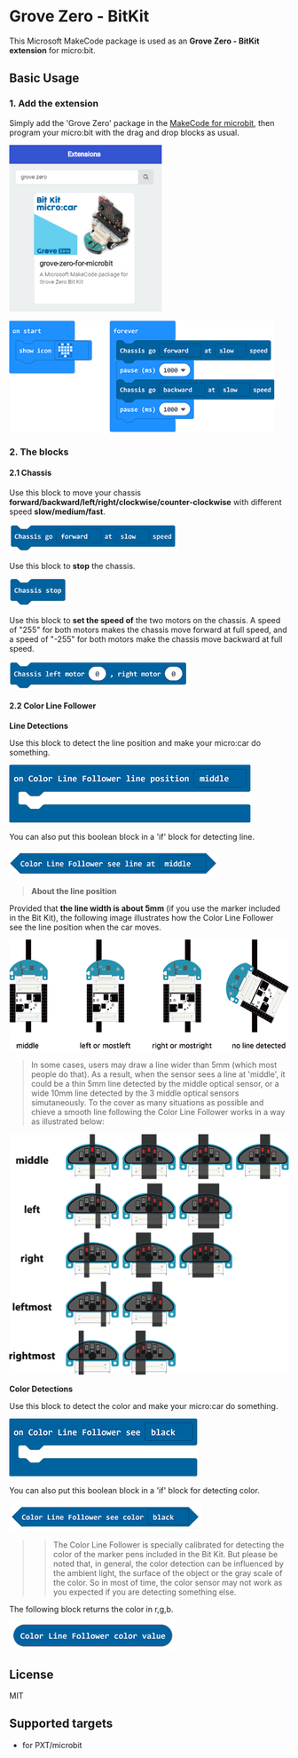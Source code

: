 # Grove Zero - BitKit

This Microsoft MakeCode package is used as an **Grove Zero - BitKit extension** for micro:bit.

## Basic Usage

### 1. Add the extension

Simply add the 'Grove Zero' package in the [MakeCode for microbit](https://makecode.microbit.org/), then program your micro:bit with the drag and drop blocks as usual.
<p align = "left">
    <img src="https://github.com/MiroChao/image-gallery/blob/master/BitKit/extensions%20.png" height="300">
</p>

<p align = "left">
    <img src="https://github.com/MiroChao/image-gallery/blob/master/BitKit/demo%20image.png?raw=true" height="200">
</p>

### 2. The blocks
#### 2.1 Chassis
Use this block to move your chassis **forward/backward/left/right/clockwise/counter-clockwise** with different speed **slow/medium/fast**. 
<p align = "left">
    <img src="https://github.com/MiroChao/image-gallery/blob/master/BitKit/chassis_move.png" height="50">
</p>

Use this block to **stop** the chassis. 
<p align = "left">
    <img src="https://github.com/MiroChao/image-gallery/blob/master/BitKit/chassis_stop.png" height="50">
</p>

Use this block to **set the speed of** the two motors on the chassis. A speed of "255" for both motors makes the chassis move forward at full speed, and a speed of "-255" for both motors make the chassis move backward at full speed.
<p align = "left">
    <img src="https://github.com/MiroChao/image-gallery/blob/master/BitKit/chassis_set_motors.png" height="50">
</p>

#### 2.2 Color Line Follower
**Line Detections**

Use this block to detect the line position and make your micro:car do something.
<p align = "left">
    <img src="https://github.com/MiroChao/image-gallery/blob/master/BitKit/on%20line%20position.png">
</p>

You can also put this boolean block in a 'if' block for detecting line.
<p align = "left">
    <img src="https://github.com/MiroChao/image-gallery/blob/master/BitKit/detect-line-position.png" height="50">
</p>

> **About the line position**

Provided that **the line width is about 5mm** (if you use the marker included in the Bit Kit), the following image illustrates how the Color Line Follower see the line position when the car moves.
<p align = "left">
    <img src="https://github.com/MiroChao/image-gallery/blob/master/BitKit/about%20the%20line%20position.png" height="200">
</p>

> In some cases, users may draw a line wider than 5mm (which most people do that). As a result, when the sensor sees a line at 'middle', it could be a thin 5mm line detected by the middle optical sensor, or a wide 10mm line detected by the 3 middle optical sensors simutaneously. To the cover as many situations as possible and chieve a smooth line following the Color Line Follower works in a way as illustrated below:
<p align = "left">
    <img src="https://github.com/MiroChao/image-gallery/blob/master/BitKit/line%20position.png">
</p>

**Color Detections**

Use this block to detect the color and make your micro:car do something.
<p align = "left">
    <img src="https://github.com/MiroChao/image-gallery/blob/master/BitKit/on%20color.png">
</p>

You can also put this boolean block in a 'if' block for detecting color.
<p align = "left">
    <img src="https://github.com/MiroChao/image-gallery/blob/master/BitKit/detect%20color.png" height="50">
</p>

>> The Color Line Follower is specially calibrated for detecting the color of the marker pens included in the Bit Kit. But please be noted that, in general, the color detection can be influenced by the ambient light, the surface of the object or the gray scale of the color. So in most of time, the color sensor may not work as you expected if you are detecting something else.


The following block returns the color in r,g,b.
<p align = "left">
    <img src="https://github.com/MiroChao/image-gallery/blob/master/BitKit/get%20color.png" height="50">
</p>

## License

MIT

## Supported targets

* for PXT/microbit
